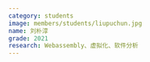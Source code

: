 ```yaml
---
category: students
image: members/students/liupuchun.jpg
name: 刘朴淳
grade: 2021
research: Webassembly、虚拟化、软件分析
---
```

